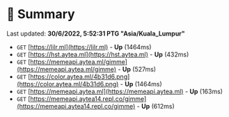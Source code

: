 # 📖 Summary
Last updated: **30/6/2022, 5:52:31 PTG "Asia/Kuala_Lumpur"**

- `GET` [https://lilr.ml](https://lilr.ml) - **Up** (1464ms)
- `GET` [https://hst.aytea.ml](https://hst.aytea.ml) - **Up** (432ms)
- `GET` [https://memeapi.aytea.ml/gimme](https://memeapi.aytea.ml/gimme) - **Up** (527ms)
- `GET` [https://color.aytea.ml/4b31d6.png](https://color.aytea.ml/4b31d6.png) - **Up** (1464ms)
- `GET` [https://memeapi.aytea.ml](https://memeapi.aytea.ml) - **Up** (163ms)
- `GET` [https://memeapi.aytea14.repl.co/gimme](https://memeapi.aytea14.repl.co/gimme) - **Up** (612ms)
